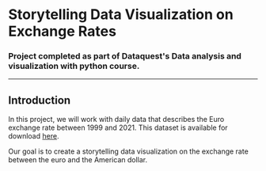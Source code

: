 # Storytelling Data Visualization on Exchange Rates

### Project completed as part of Dataquest's Data analysis and visualization with python course.

------

## Introduction
In this project, we will work with daily data that describes the Euro exchange rate between 1999 and 2021. This dataset is available for download [here](https://www.kaggle.com/lsind18/euro-exchange-daily-rates-19992020).

Our goal is to create a storytelling data visualization on the exchange rate between the euro and the American dollar. 